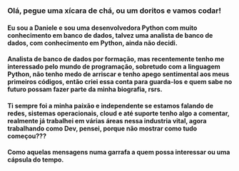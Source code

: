 ### Olá, pegue uma xícara de chá, ou um doritos e vamos codar!

#### Eu sou a Daniele e sou uma desenvolvedora Python com muito conhecimento em banco de dados, talvez uma analista de banco de dados, com conhecimento em Python, ainda não decidi.

#### Analista de banco de dados por formação, mas recentemente tenho me interessado pelo mundo de programação, sobretudo com a linguagem Python, não tenho medo de arriscar e tenho apego sentimental aos meus primeiros códigos, então criei essa conta para guarda-los e quem sabe no futuro possam fazer parte da minha biografia, rsrs.

#### Ti sempre foi a minha paixão e independente se estamos falando de redes, sistemas operacionais, cloud e até suporte tenho algo a comentar, realmente já trabalhei em várias áreas nessa industria vital, agora trabalhando como Dev, pensei, porque não mostrar como tudo começou???

#### Como aquelas mensagens numa garrafa a quem possa interessar ou uma cápsula do tempo.

